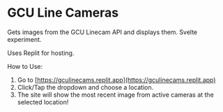 # GCU Line Cameras

Gets images from the GCU Linecam API and displays them. Svelte experiment.

Uses Replit for hosting.

How to Use:
1. Go to [https://gculinecams.replit.app](https://gculinecams.replit.app)
2. Click/Tap the dropdown and choose a location.
3. The site will show the most recent image from active cameras at the selected location!
